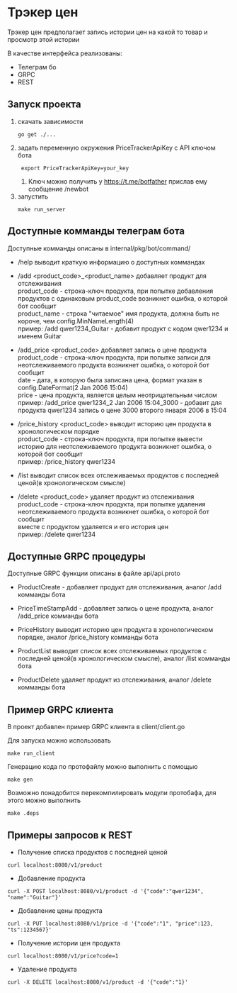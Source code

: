 # Трэкер цен

Трэкер цен предполагает запись истории цен на какой то товар и просмотр этой истории

В качестве интерфейса реализованы: 
- Телеграм бо
- GRPC
- REST

## Запуск проекта

1. скачать зависимости
    ```
    go get ./...
    ```
2. задать переменную окружения PriceTrackerApiKey с API ключом бота
   ```
    export PriceTrackerApiKey=your_key
    ```
   1. Ключ можно получить у https://t.me/botfather прислав ему сообщение /newbot
3. запустить 
    ```
    make run_server
    ```

## Доступные комманды телеграм бота

Доступные комманды описаны в internal/pkg/bot/command/ 

- /help выводит краткую информацию о доступных коммандах

- /add <product_code>_<product_name> добавляет продукт для отслеживания  
product_code - строка-ключ продукта, при попытке добавления продуктов с одинаковым product_code возникнет ошибка, о которой бот сообщит  
product_name - строка "читаемое" имя продукта, должна быть не короче, чем config.MinNameLength(4)  
пример: /add qwer1234_Guitar - добавит продукт с кодом qwer1234 и именем Guitar  

- /add_price <product_code>_<date>_<price> добавляет запись о цене продукта  
product_code - строка-ключ продукта, при попытке записи для неотслеживаемого продукта возникнет ошибка, о которой бот сообщит  
date - дата, в которую была записана цена, формат указан в config.DateFormat(2 Jan 2006 15:04)  
price - цена продукта, является целым неотрицательным числом  
пример: /add_price qwer1234_2 Jan 2006 15:04_3000 - добавит для продукта qwer1234 запись о цене 3000 второго января 2006 в 15:04  

- /price_history <product_code> выводит историю цен продукта в хронологическом порядке  
product_code - строка-ключ продукта, при попытке вывести историю для неотслеживаемого продукта возникнет ошибка, о которой бот сообщит  
пример: /price_history qwer1234  

- /list выводит список всех отслеживаемых продуктов с последней ценой(в хронологическом смысле)  

- /delete <product_code> удаляет продукт из отслеживания  
product_code - строка-ключ продукта, при попытке удаления неотслеживаемого продукта возникнет ошибка, о которой бот сообщит  
вместе с продуктом удаляется и его история цен  
пример: /delete qwer1234

## Доступные GRPC процедуры
Доступные GRPC функции описаны в файле api/api.proto

- ProductCreate - добавляет продукт для отслеживания, аналог /add комманды бота

- PriceTimeStampAdd - добавляет запись о цене продукта, аналог /add_price комманды бота

- PriceHistory выводит историю цен продукта в хронологическом порядке, аналог /price_history комманды бота

- ProductList выводит список всех отслеживаемых продуктов с последней ценой(в хронологическом смысле), аналог /list комманды бота

- ProductDelete удаляет продукт из отслеживания, аналог /delete комманды бота

## Пример GRPC клиента

В проект добавлен пример GRPC клиента в client/client.go

Для запуска можно использовать 
```
make run_client
```

Генерацию кода по протофайлу можно выполнить с помощью 
```
make gen
```

Возможно понадобится перекомпилировать модули протобафа, для этого можно выполнить
```
make .deps
```

## Примеры запросов к REST

- Получение списка продуктов с последней ценой
```
curl localhost:8080/v1/product
```
- Добавление продукта
```
curl -X POST localhost:8080/v1/product -d '{"code":"qwer1234", "name":"Guitar"}'
```
- Добавление цены продукта
```
curl -X PUT localhost:8080/v1/price -d '{"code":"1", "price":123, "ts":1234567}'
```
- Получение истории цен продукта
```
curl localhost:8080/v1/price?code=1
```
- Удаление продукта
```
curl -X DELETE localhost:8080/v1/product -d '{"code":"1}'
```
